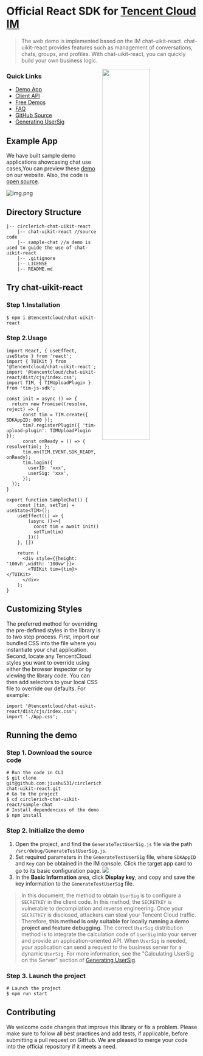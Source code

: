 # Official React SDK for [Tencent Cloud IM](https://getstream.io/chat/sdk/react/)
>The web demo is implemented based on the
IM chat-uikit-react. chat-uikit-react provides
features such as management of conversations,
chats, groups, and profiles. With chat-uikit-react,
you can quickly build your own business logic.

<img align="right" src="https://qcloudimg.tencent-cloud.cn/raw/4562be8179a1534efb17d33428239c82.png?auto=format,enhance" width="50%" />

### Quick Links
- [Demo App](https://web.sdk.qcloud.com/im/test/chat-uikit-react/index.html)
- [Client API](https://www.tencentcloud.com/document/product/1047/33999)
- [Free Demos](https://www.tencentcloud.com/document/product/1047/34279)
- [FAQ](https://www.tencentcloud.com/document/product/1047/34455)
- [GitHub Source](https://github.com/jiushu531/circlerich-chat-uikit-react)
- [Generating UserSig](https://www.tencentcloud.com/document/product/1047/34385)
## Example App
We have built sample demo applications showcasing chat use cases,You can preview these
[demo](https://web.sdk.qcloud.com/im/test/chat-uikit-react/index.html) on our website.
Also, the code is [open source](https://github.com/jiushu531/circlerich-chat-uikit-react).

![img.png](https://web.sdk.qcloud.com/im/demo/TUIkit/react-static/images/home.png)

## Directory Structure
```
|-- circlerich-chat-uikit-react
    |-- chat-uikit-react //source code
    |-- sample-chat //a demo is used to guide the use of chat-uikit-react
    |-- .gitignore
    |-- LICENSE
    |-- README.md
```

## Try chat-uikit-react

### Step 1.Installation
```
$ npm i @tencentcloud/chat-uikit-react
```
### Step 2.Usage
```tsx
import React, { useEffect, useState } from 'react';
import { TUIKit } from '@tencentcloud/chat-uikit-react';
import '@tencentcloud/chat-uikit-react/dist/cjs/index.css';
import TIM, { TIMUploadPlugin } from 'tim-js-sdk';

const init = async () => {
  return new Promise((resolve, reject) => {
      const tim = TIM.create({ SDKAppID: 000 });
      tim?.registerPlugin({ 'tim-upload-plugin': TIMUploadPlugin });
      const onReady = () => { resolve(tim); };
      tim.on(TIM.EVENT.SDK_READY, onReady);
      tim.login({
        userID: 'xxx',
        userSig: 'xxx',
      });
  });
}

export function SampleChat() {
    const [tim, setTim] = useState<TIM>();
    useEffect(() => {
        (async ()=>{
          const tim = await init()
          setTim(tim)
        })()
    }, [])

    return (
      <div style={{height: '100vh',width: '100vw'}}>
        <TUIKit tim={tim}></TUIKit>
      </div>
    );
}
```
## Customizing Styles
The preferred method for overriding the pre-defined styles in the library is to two step process. First, import our bundled CSS into the file where you instantiate your chat application. Second, locate any TencentCloud styles you want to override using either the browser inspector or by viewing the library code. You can then add selectors to your local CSS file to override our defaults. For example:
```tsx
import '@tencentcloud/chat-uikit-react/dist/cjs/index.css';
import './App.css';
```

## Running the demo
### Step 1. Download the source code
```
# Run the code in CLI
$ git clone git@github.com:jiushu531/circlerich-chat-uikit-react.git
# Go to the project
$ cd circlerich-chat-uikit-react/sample-chat
# Install dependencies of the demo
$ npm install
```
### Step 2. Initialize the demo
1. Open the project, and find the `GenerateTestUserSig.js` file via the path `/src/debug/GenerateTestUserSig.js`.
2. Set required parameters in the `GenerateTestUserSig` file, where `SDKAppID` and `Key` can be obtained in the IM console. Click the target app card to go to its basic configuration page.
   ![](https://qcloudimg.tencent-cloud.cn/raw/8d469e975f1ca5a2f3dbc9c6fe8774f5.png)
3. In the **Basic Information** area, click **Display key**, and copy and save the key information to the `GenerateTestUserSig` file.
> In this document, the method to obtain `UserSig` is
> to configure a `SECRETKEY` in the client code.
> In this method, the `SECRETKEY` is vulnerable to
> decompilation and reverse engineering. Once
> your `SECRETKEY` is disclosed, attackers
> can steal your Tencent Cloud traffic. Therefore,
> **this method is only suitable for locally running
> a demo project and feature debugging.** The correct
> `UserSig` distribution method is to integrate the
> calculation code of `UserSig` into your server and
> provide an application-oriented API. When `UserSig`
> is needed, your application can send a request
> to the business server for a dynamic `UserSig`.
> For more information, see the "Calculating UserSig
> on the Server" section of [Generating UserSig](https://www.tencentcloud.com/document/product/1047/34385).

### Step 3. Launch the project
```
# Launch the project
$ npm run start
```

## Contributing
We welcome code changes that improve this library or fix a problem. Please make sure to follow all best practices and add tests, if applicable, before submitting a pull request on GitHub. We are pleased to merge your code into the official repository if it meets a need.


